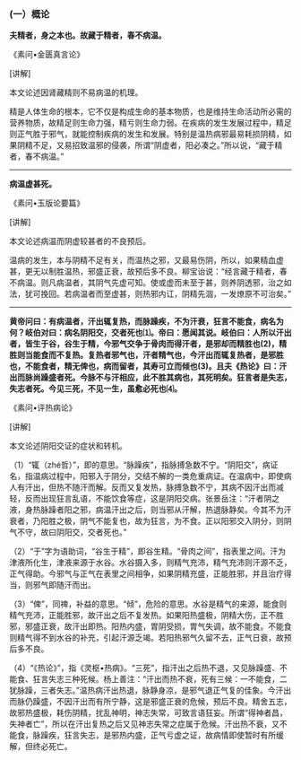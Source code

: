 ### (一）概论

**夫精者，身之本也。故藏于精者，春不病温。**

《素问•金匮真言论》

[讲解]

本文论述因肾藏精则不易病温的机理。

精是人体生命的根本，它不仅是构成生命的基本物质，也是维持生命活动所必需的营养物质，故精足则生命力强，精亏则生命力弱。在疾病的发生发展过程中，精足则正气胜于邪气，就能控制疾病的发生和发展。特别是温热病邪最易耗损阴精，如果阴精不足，又易招致温邪的侵袭，所谓“阴虚者，阳必凑之。”所以说，“藏于精者，春不病温。”

* * *

**病温虚甚死。**

《素问•玉版论要篇》

[讲解]

本文论述病温而阴虚较甚者的不良预后。

温病的发生，本与阴精不足有关，而温热之邪，又最易伤阴，所以，如果精血虚甚，更无以制胜温热，邪盛正衰，故预后多不良。柳宝诒说：“经言藏于精者，春不病温。则凡病温者，其阴气先虚可知。使或虚而未至于甚，则养阴透邪，治之如法，犹可挽回。若病温者而至虚甚，则热邪内讧，阴精先涸，一发燎原不可治矣。”

* * *

**黄帝问曰：有病温者，汗出辄复热，而脉躁疾，不为汗衰，狂言不能食，病名为何？岐伯对曰：病名阴阳交，交者死也⑴。帝曰：愿闻其说。岐伯曰：人所以汗出者，皆生于谷，谷生于精，今邪气交争于骨肉而得汗者，是邪却而精胜也(2)，精胜则当能食而不复热。复热者邪气也，汗者精气也，今汗出而辄复热者，是邪胜也，不能食者，精无俾也，病而留者，其寿可立而倾也(3)。且夫《热论》曰：汗出而脉尚躁盛者死。今脉不与汗相应，此不胜其病也，其死明矣。狂言者是失志，失志者死。今见三死，不见一生，虽愈必死也⑷。**

《素问•评热病论》

[讲解]

本文论述阴阳交证的症状和转机。

（1）“辄（zhé哲）”，即的意思。“脉躁疾”，指脉搏急数不宁。“阴阳交”，病证名，指温病过程中，阳邪入于阴分，交结不解的一类危重病证。在温病中，即使病人有汗出，但热不随汗而解。反而又复发热，脉搏急数不宁，其病不因汗出而减轻，反而出现狂言乱语，不能饮食等症，这是阴阳交病。张景岳注：“汗者阴之液，身热脉躁者阳之邪，病温汗出之后，则当邪从汗解，热退脉静矣。今其不为汗衰者，乃阳胜之极，阴气不能复也，故为狂言，为不食。正以阳邪交入阴分，则阴气不守，故曰阴阳交，交者死也。”

（2）“于”字为语助词，“谷生于精”，即谷生精。“骨肉之间”，指表里之间。汗为津液所化生，津液来源于水谷。水谷摄入多，则精气充沛，精气充沛则汗源不乏，正气得助。今邪气与正气在表里之间相争，如果阴精充盛，正能胜邪，并且治疗得当，则邪气即随汗而出。

（3）“俾”，同禆，补益的意思。“倾”，危险的意思。水谷是精气的来源，能食则精气充沛，正能胜邪，故汗出之后不复发热。如果阳热盛极，阴精大伤，正不胜邪，邪盛正衰，故汗出即热。阳热内盛，胃阴受损，胃气失调，故不能食。不能食则精气得不到水谷的补充，引起汗源乏竭。若阳热邪气久留不去，正气日衰，故预后多不良。

（4）“《热论》”，指《灵枢•热病》。“三死”，指汗出之后热不退，又见脉躁盛、不能食、狂言失志三种死候。杨上善注：“汗出而热不衰，死有三候：一不能食，二犹脉躁，三者失志。”温热病汗出热退，脉静身凉，是邪气退正气复的佳象。今汗出而脉仍躁盛，不因汗出而有所宁静，这是邪盛正衰的危候，预后不良。精舍五志，故邪热盛极，耗伤阴精，扰乱神明，神志失常，可致言语狂妄。所谓“得神者昌，失神者亡”，所以在汗出复热之后又见神志失常之症属于危候。汗出热不衰，又不能食，脉躁疾，狂言失志，是邪热内盛，正气亏虚之证，故病情即使暂时有所缓解，但终必死亡。

